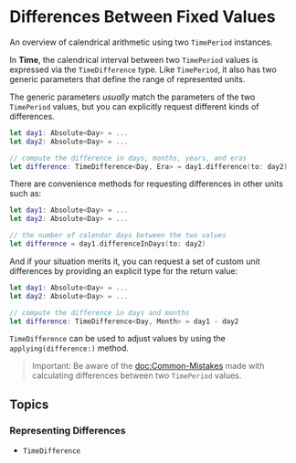 #  Differences Between Fixed Values

An overview of calendrical arithmetic using two ``TimePeriod`` instances.

In **Time**, the calendrical interval between two `TimePeriod` values is expressed via the ``TimeDifference`` type.
Like `TimePeriod`, it also has two generic parameters that define the range of represented units.

The generic parameters *usually* match the parameters of the two `TimePeriod` values,
but you can explicitly request different kinds of differences.

```swift
let day1: Absolute<Day> = ...
let day2: Absolute<Day> = ...

// compute the difference in days, months, years, and eras
let difference: TimeDifference<Day, Era> = day1.difference(to: day2)
```

There are convenience methods for requesting differences in other units such as:

```swift
let day1: Absolute<Day> = ...
let day2: Absolute<Day> = ...

// the number of calendar days between the two values
let difference = day1.differenceInDays(to: day2)
```

And if your situation merits it, you can request a set of custom unit differences by providing an explicit type for the return value:

```swift
let day1: Absolute<Day> = ...
let day2: Absolute<Day> = ...

// compute the difference in days and months
let difference: TimeDifference<Day, Month> = day1 - day2
```

`TimeDifference` can be used to adjust values by using the `applying(difference:)` method.

> Important: Be aware of the <doc:Common-Mistakes> made with calculating differences between two `TimePeriod` values.

## Topics

### Representing Differences

- ``TimeDifference``



